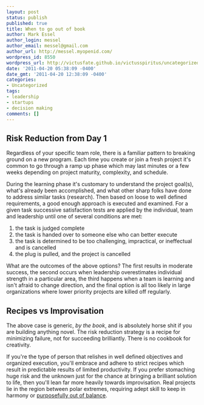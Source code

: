 ```yaml
---
layout: post
status: publish
published: true
title: When to go out of book
author: Mark Essel
author_login: messel
author_email: messel@gmail.com
author_url: http://messel.myopenid.com/
wordpress_id: 8550
wordpress_url: http://victusfate.github.io/victusspiritus/uncategorized/2011/04/20/when-to-go-out-of-book/
date: '2011-04-20 05:38:09 -0400'
date_gmt: '2011-04-20 12:38:09 -0400'
categories:
- Uncategorized
tags:
- leadership
- startups
- decision making
comments: []
---
```

<h2>Risk Reduction from Day 1</h2>
<p>Regardless of your specific team role, there is a familiar pattern to breaking ground on a new program.  Each time you create or join a fresh project it's common to go through a ramp up phase which may last minutes or a few weeks depending on project maturity, complexity, and schedule.</p>
<p>During the learning phase it's customary to understand the project goal(s), what's already been accomplished, and what other sharp folks have done to address similar tasks (research). Then based on loose to well defined requirements, a good enough approach is executed and examined. For a given task successive satisfaction tests are applied by the individual, team and leadership until one of several conditions are met:</p>
<ol>
<li>the task is judged complete</li>
<li>the task is handed over to someone else who can better execute</li>
<li>the task is determined to be too challenging, impractical, or ineffectual and is cancelled</li>
<li>the plug is pulled, and the project is cancelled</li>
</ol>
<p>What are the outcomes of the above options? The first results in moderate success, the second occurs when leadership overestimates individual strength in a particular area, the third happens when a team is learning and isn't afraid to change direction, and the final option is all too likely in large organizations where lower priority projects are killed off regularly.</p>
<h2>Recipes vs Improvisation</h2>
<p>The above case is generic, <i>by the book</I>, and is absolutely horse shit if you are building anything novel. The risk reduction strategy is a recipe for minimizing failure, not for succeeding brilliantly. There is no cookbook for creativity.</p>
<p>If you're the type of person that relishes in well defined objectives and organized execution, you'll embrace and adhere to strict recipes which result in predictable results of limited productivity. If you prefer stomaching huge risk and the unknown just for the chance at bringing a brilliant solution to life, then you'll lean far more heavily towards improvisation. Real projects lie in the region between polar extremes, requiring adept skill to keep in harmony or <a href="http://www.kk.org/newrules/newrules-8.html">purposefully out of balance</a>.</p>
